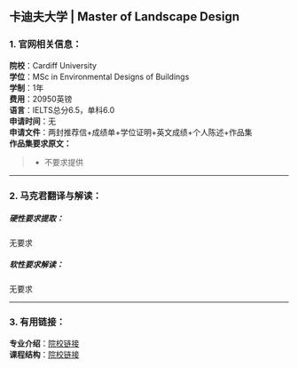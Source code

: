 ## 卡迪夫大学 | Master of Landscape Design


### 1. 官网相关信息：

**院校**：Cardiff University    
**学位**：MSc in Environmental Designs of Buildings   
**学制**：1年  
**费用**：20950英镑  
**语言**：IELTS总分6.5，单科6.0    
**申请时间**：无  
**申请文件**：两封推荐信+成绩单+学位证明+英文成绩+个人陈述+作品集  
**作品集要求原文：**   


> - 不要求提供







---


### 2. 马克君翻译与解读：

##### 硬性要求提取：
无要求


##### 软性要求解读：
无要求


---


### 3. 有用链接：

**专业介绍**：[院校链接](https://www.cardiff.ac.uk/study/postgraduate/taught/courses/course/urban-design-ma)  
**课程结构**：[院校链接](https://www.cardiff.ac.uk/study/postgraduate/taught/courses/course/urban-design-ma)